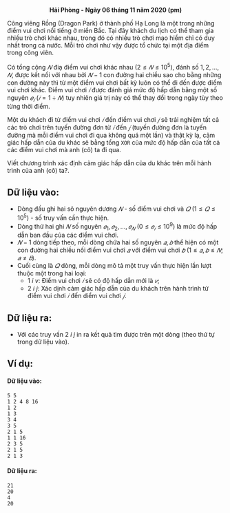 **<center>Hải Phòng - Ngày 06 tháng 11 năm 2020 (pm)</center>**

Công viêng Rồng (Dragon Park) ở thành phố Hạ Long là một trong những điểm vui chơi nổi tiếng ở miền Bắc. Tại đây khách du lịch có thể tham gia nhiều trò chơi khác nhau, trong đó có nhiều trò chơi mạo hiểm chỉ có duy nhất trong cả nước. Mỗi trò chơi như vậy được tổ chức tại một địa điểm trong công viên.

Có tổng cộng $𝑁$ điạ điểm vui chơi khác nhau $(2 ≤ 𝑁 ≤ 10^5)$, đánh số $1, 2, …, 𝑁$, được kết nối với nhau bởi $𝑁 − 1$ con đường hai chiều sao cho bằng những con đường này thì từ một điểm vui chơi bất kỳ luôn có thể đi đến được điểm vui chơi khác. Điểm vui chơi $𝑖$ được đánh giá mức độ hấp dẫn bằng một số nguyên $𝑒_𝑖\ (𝑖 = 1 ÷ 𝑁)$ tuy nhiên giá trị này có thể thay đổi trong ngày tùy theo từng thời điểm.

Một du khách đi từ điểm vui chơi $𝑖$ đến điểm vui chơi $𝑗$ sẽ trải nghiệm tất cả các trò chơi trên tuyến đường đơn từ $𝑖$ đến $𝑗$ (tuyến đường đơn là tuyến đường mà mỗi điểm vui chơi đi qua không quá một lần) và thật kỳ lạ, cảm giác hấp dẫn của du khác sẽ bằng tổng `XOR` của mức độ hấp dẫn của tất cả các điểm vui chơi mà anh (cô) ta đi qua.

Viết chương trình xác định cảm giác hấp dẫn của du khác trên mỗi hành trình của anh (cô) ta?.

## Dữ liệu vào:
- Dòng đầu ghi hai sô nguyên dương $𝑁$ - số điểm vui chơi và $𝑄\ (1 ≤ 𝑄 ≤ 10^5)$ - số truy vấn cần thực hiện.
- Dòng thứ hai ghi $𝑁$ số nguyên $𝑒_1, 𝑒_2, … , 𝑒_𝑁\ (0 ≤ 𝑒_𝑖 ≤ 10^9)$ là mức độ hấp dẫn ban đầu của các điểm vui chơi.
- $𝑁 − 1$ dòng tiếp theo, mỗi dòng chứa hai số nguyên $𝑎, 𝑏$ thể hiện có một con đường hai chiều nối điểm vui chơi $𝑎$ với điểm vui chơi $𝑏\ (1 ≤ 𝑎, 𝑏 ≤ 𝑁; 𝑎 ≠ 𝑏)$.
- Cuối cùng là $𝑄$ dòng, mỗi dòng mô tả một truy vấn thực hiện lần lượt thuộc một trong hai loại:
    - $1\ i\ v$: Điểm vui chơi $𝑖$ sẽ có độ hấp dẫn mới là $𝑣$;
    - $2\ i\ j$: Xác dịnh cảm giác hấp dẫn của du khách trên hành trình từ điểm vui chơi $𝑖$ đến diểm vui chơi $𝑗$.

## Dữ liệu ra:
- Với các truy vấn $2\ i\ j$ in ra kết quả tìm được trên một dòng (theo thứ tự trong dữ liệu vào).

## Ví dụ:
#### Dữ liệu vào:
```
5 5
1 2 4 8 16
1 2
1 3
3 4
3 5
2 1 5
1 1 16
2 3 5
2 1 5
2 1 3
```

#### Dữ liệu ra:
```
21
20
4
20
```